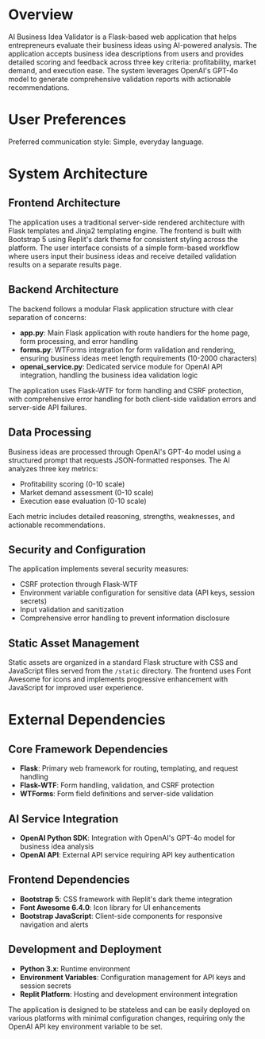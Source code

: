 # Overview

AI Business Idea Validator is a Flask-based web application that helps entrepreneurs evaluate their business ideas using AI-powered analysis. The application accepts business idea descriptions from users and provides detailed scoring and feedback across three key criteria: profitability, market demand, and execution ease. The system leverages OpenAI's GPT-4o model to generate comprehensive validation reports with actionable recommendations.

# User Preferences

Preferred communication style: Simple, everyday language.

# System Architecture

## Frontend Architecture
The application uses a traditional server-side rendered architecture with Flask templates and Jinja2 templating engine. The frontend is built with Bootstrap 5 using Replit's dark theme for consistent styling across the platform. The user interface consists of a simple form-based workflow where users input their business ideas and receive detailed validation results on a separate results page.

## Backend Architecture
The backend follows a modular Flask application structure with clear separation of concerns:

- **app.py**: Main Flask application with route handlers for the home page, form processing, and error handling
- **forms.py**: WTForms integration for form validation and rendering, ensuring business ideas meet length requirements (10-2000 characters)
- **openai_service.py**: Dedicated service module for OpenAI API integration, handling the business idea validation logic

The application uses Flask-WTF for form handling and CSRF protection, with comprehensive error handling for both client-side validation errors and server-side API failures.

## Data Processing
Business ideas are processed through OpenAI's GPT-4o model using a structured prompt that requests JSON-formatted responses. The AI analyzes three key metrics:
- Profitability scoring (0-10 scale)
- Market demand assessment (0-10 scale) 
- Execution ease evaluation (0-10 scale)

Each metric includes detailed reasoning, strengths, weaknesses, and actionable recommendations.

## Security and Configuration
The application implements several security measures:
- CSRF protection through Flask-WTF
- Environment variable configuration for sensitive data (API keys, session secrets)
- Input validation and sanitization
- Comprehensive error handling to prevent information disclosure

## Static Asset Management
Static assets are organized in a standard Flask structure with CSS and JavaScript files served from the `/static` directory. The frontend uses Font Awesome for icons and implements progressive enhancement with JavaScript for improved user experience.

# External Dependencies

## Core Framework Dependencies
- **Flask**: Primary web framework for routing, templating, and request handling
- **Flask-WTF**: Form handling, validation, and CSRF protection
- **WTForms**: Form field definitions and server-side validation

## AI Service Integration
- **OpenAI Python SDK**: Integration with OpenAI's GPT-4o model for business idea analysis
- **OpenAI API**: External API service requiring API key authentication

## Frontend Dependencies
- **Bootstrap 5**: CSS framework with Replit's dark theme integration
- **Font Awesome 6.4.0**: Icon library for UI enhancements
- **Bootstrap JavaScript**: Client-side components for responsive navigation and alerts

## Development and Deployment
- **Python 3.x**: Runtime environment
- **Environment Variables**: Configuration management for API keys and session secrets
- **Replit Platform**: Hosting and development environment integration

The application is designed to be stateless and can be easily deployed on various platforms with minimal configuration changes, requiring only the OpenAI API key environment variable to be set.